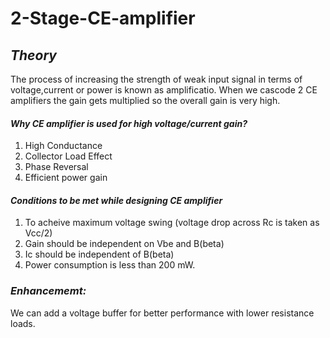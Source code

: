 # 2-Stage-CE-amplifier

## ***Theory***
The process of increasing the strength of weak input signal in terms of voltage,current or power is known as amplificatio. When we cascode 2 CE amplifiers the gain gets multiplied so the overall gain is very high.

#### ***Why CE amplifier is used for high voltage/current gain?***
1. High Conductance
2. Collector Load Effect
3. Phase Reversal
4. Efficient power gain

#### ***Conditions to be met while designing CE amplifier***
1. To acheive maximum voltage swing (voltage drop across Rc is taken as Vcc/2)
2. Gain should be independent on Vbe and B(beta)
3. Ic should be independent of B(beta)
4. Power consumption is less than 200 mW.


### ***Enhancememt:***
We can add a voltage buffer for better performance with lower resistance loads.
